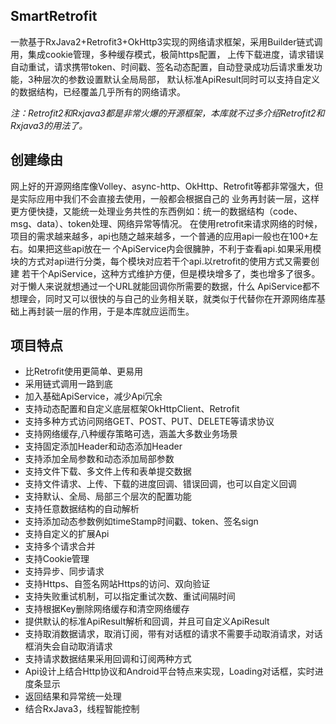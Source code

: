 ## SmartRetrofit

一款基于RxJava2+Retrofit3+OkHttp3实现的网络请求框架，采用Builder链式调用，集成cookie管理，多种缓存模式，极简https配置，
上传下载进度，请求错误自动重试，请求携带token、时间戳、签名动态配置，自动登录成功后请求重发功能，3种层次的参数设置默认全局局部，
默认标准ApiResult同时可以支持自定义的数据结构，已经覆盖几乎所有的网络请求。

*注：Retrofit2和Rxjava3都是非常火爆的开源框架，本库就不过多介绍Retrofit2和Rxjava3的用法了。*

## 创建缘由
网上好的开源网络库像Volley、async-http、OkHttp、Retrofit等都非常强大，但是实际应用中我们不会直接去使用，一般都会根据自己的
业务再封装一层，这样更方便快捷，又能统一处理业务共性的东西例如：统一的数据结构（code、msg、data）、token处理、网络异常等情况。
在使用retrofit来请求网络的时候，项目的需求越来越多，api也随之越来越多，一个普通的应用api一般也在100+左右。如果把这些api放在一
个ApiService内会很臃肿，不利于查看api.如果采用模块的方式对api进行分类，每个模块对应若干个api.以retrofit的使用方式又需要创建
若干个ApiService，这种方式维护方便，但是模块增多了，类也增多了很多。对于懒人来说就想通过一个URL就能回调你所需要的数据，什么
ApiService都不想理会，同时又可以很快的与自己的业务相关联，就类似于代替你在开源网络库基础上再封装一层的作用，于是本库就应运而生。

## 项目特点
- 比Retrofit使用更简单、更易用
- 采用链式调用一路到底
- 加入基础ApiService，减少Api冗余
- 支持动态配置和自定义底层框架OkHttpClient、Retrofit
- 支持多种方式访问网络GET、POST、PUT、DELETE等请求协议
- 支持网络缓存,八种缓存策略可选，涵盖大多数业务场景
- 支持固定添加Header和动态添加Header
- 支持添加全局参数和动态添加局部参数
- 支持文件下载、多文件上传和表单提交数据
- 支持文件请求、上传、下载的进度回调、错误回调，也可以自定义回调
- 支持默认、全局、局部三个层次的配置功能
- 支持任意数据结构的自动解析
- 支持添加动态参数例如timeStamp时间戳、token、签名sign
- 支持自定义的扩展Api
- 支持多个请求合并
- 支持Cookie管理
- 支持异步、同步请求
- 支持Https、自签名网站Https的访问、双向验证
- 支持失败重试机制，可以指定重试次数、重试间隔时间
- 支持根据Key删除网络缓存和清空网络缓存
- 提供默认的标准ApiResult解析和回调，并且可自定义ApiResult
- 支持取消数据请求，取消订阅，带有对话框的请求不需要手动取消请求，对话框消失会自动取消请求
- 支持请求数据结果采用回调和订阅两种方式
- Api设计上结合Http协议和Android平台特点来实现，Loading对话框，实时进度条显示
- 返回结果和异常统一处理
- 结合RxJava3，线程智能控制


